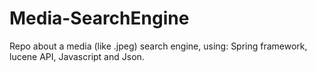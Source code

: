 # Media-SearchEngine
Repo about a media (like .jpeg) search engine, using: Spring framework, lucene API, Javascript and Json.
